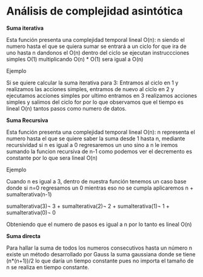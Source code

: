 # Análisis de complejidad asintótica 

**Suma iterativa**

Esta función presenta una complejidad temporal lineal O(n):
n siendo el numero hasta el que se quiera sumar se entrará a un ciclo for que ira de uno hasta n dandonos el O(n) dentro del ciclo se ejecutan instruccciones simples O(1) multiplicando O(n) * O(1) sera igual a O(n)

Ejemplo

Si se quiere calcular la suma iterativa para 3: Entramos al ciclo en 1 y realizamos las acciones simples, entramos de nuevo al ciclo en 2 y ejecutamos acciones simples por ultimo entramos en 3 realizamos acciones simples y salimos del ciclo for por lo que observamos que el tiempo es lineal O(n) tantos pasos como numero de datos.


**Suma Recursiva**

Esta función presenta una complejidad temporal lineal O(n):
n representa el numero hasta el que se quiere saber la suma desde 1 hasta n, mediante recursividad si n es igual a 0 regresaremos un uno sino a n le iremos sumando la funcion recursiva de n-1 como podemos ver el decremento es constante por lo que sera lineal O(n)

Ejemplo 

Cuando n es igual a 3, dentro de nuestra función tenemos un caso base donde si n=0 regresamos un 0 mientras eso no se cumpla aplicaremos n + sumaIterativa(n-1)

sumaIterativa(3)¬
      3 + sumaIterativa(2)¬
              2 + sumaIterativa(1)¬
                   1 + sumaIterativa(0)¬
                      0
                      
 Obteniendo que el numero de pasos es igual a n por lo tanto es lineal O(n)
 
 
 **Suma directa**
 
 Para hallar la suma de todos los numeros consecutivos hasta un número n existe un método desarrollado por Gauss la suma gaussiana
 donde se tiene (n*(n+1))/2 lo que daría un tiempo constante pues no importa el tamaño de n se realiza en tiempo constante.
                      


